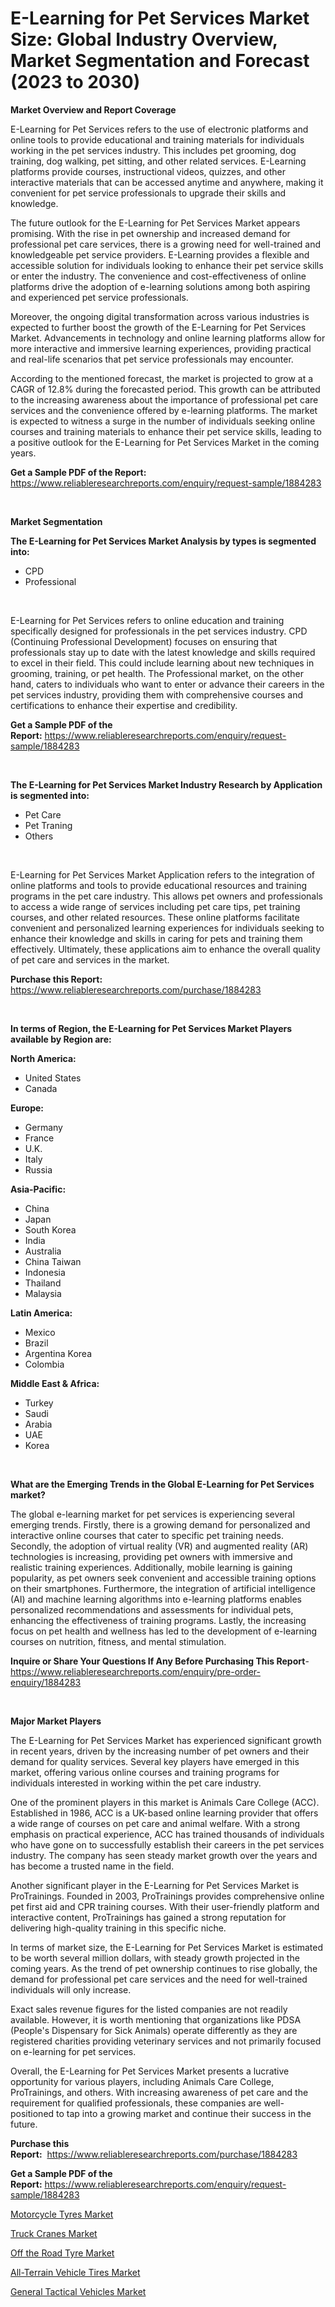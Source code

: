 <p><h1>E-Learning for Pet Services Market Size: Global Industry Overview, Market Segmentation and Forecast (2023 to 2030)</h1></p><p><strong>Market Overview and Report Coverage</strong></p>
<p><p>E-Learning for Pet Services refers to the use of electronic platforms and online tools to provide educational and training materials for individuals working in the pet services industry. This includes pet grooming, dog training, dog walking, pet sitting, and other related services. E-Learning platforms provide courses, instructional videos, quizzes, and other interactive materials that can be accessed anytime and anywhere, making it convenient for pet service professionals to upgrade their skills and knowledge.</p><p>The future outlook for the E-Learning for Pet Services Market appears promising. With the rise in pet ownership and increased demand for professional pet care services, there is a growing need for well-trained and knowledgeable pet service providers. E-Learning provides a flexible and accessible solution for individuals looking to enhance their pet service skills or enter the industry. The convenience and cost-effectiveness of online platforms drive the adoption of e-learning solutions among both aspiring and experienced pet service professionals.</p><p>Moreover, the ongoing digital transformation across various industries is expected to further boost the growth of the E-Learning for Pet Services Market. Advancements in technology and online learning platforms allow for more interactive and immersive learning experiences, providing practical and real-life scenarios that pet service professionals may encounter.</p><p>According to the mentioned forecast, the market is projected to grow at a CAGR of 12.8% during the forecasted period. This growth can be attributed to the increasing awareness about the importance of professional pet care services and the convenience offered by e-learning platforms. The market is expected to witness a surge in the number of individuals seeking online courses and training materials to enhance their pet service skills, leading to a positive outlook for the E-Learning for Pet Services Market in the coming years.</p></p>
<p><strong>Get a Sample PDF of the Report:</strong> <a href="https://www.reliableresearchreports.com/enquiry/request-sample/1884283">https://www.reliableresearchreports.com/enquiry/request-sample/1884283</a></p>
<p>&nbsp;</p>
<p><strong>Market Segmentation</strong></p>
<p><strong>The E-Learning for Pet Services Market Analysis by types is segmented into:</strong></p>
<p><ul><li>CPD</li><li>Professional</li></ul></p>
<p>&nbsp;</p>
<p><p>E-Learning for Pet Services refers to online education and training specifically designed for professionals in the pet services industry. CPD (Continuing Professional Development) focuses on ensuring that professionals stay up to date with the latest knowledge and skills required to excel in their field. This could include learning about new techniques in grooming, training, or pet health. The Professional market, on the other hand, caters to individuals who want to enter or advance their careers in the pet services industry, providing them with comprehensive courses and certifications to enhance their expertise and credibility.</p></p>
<p><strong>Get a Sample PDF of the Report:</strong>&nbsp;<a href="https://www.reliableresearchreports.com/enquiry/request-sample/1884283">https://www.reliableresearchreports.com/enquiry/request-sample/1884283</a></p>
<p>&nbsp;</p>
<p><strong>The E-Learning for Pet Services Market Industry Research by Application is segmented into:</strong></p>
<p><ul><li>Pet Care</li><li>Pet Traning</li><li>Others</li></ul></p>
<p>&nbsp;</p>
<p><p>E-Learning for Pet Services Market Application refers to the integration of online platforms and tools to provide educational resources and training programs in the pet care industry. This allows pet owners and professionals to access a wide range of services including pet care tips, pet training courses, and other related resources. These online platforms facilitate convenient and personalized learning experiences for individuals seeking to enhance their knowledge and skills in caring for pets and training them effectively. Ultimately, these applications aim to enhance the overall quality of pet care and services in the market.</p></p>
<p><strong>Purchase this Report:</strong>&nbsp; <a href="https://www.reliableresearchreports.com/purchase/1884283">https://www.reliableresearchreports.com/purchase/1884283</a></p>
<p>&nbsp;</p>
<p><strong>In terms of Region, the E-Learning for Pet Services Market Players available by Region are:</strong></p>
<p>
    <p> <strong> North America: </strong>
        <ul>
            <li>United States</li>
            <li>Canada</li>
        </ul>
        </p> 
    <p> <strong> Europe: </strong>
        <ul>
            <li>Germany</li>
            <li>France</li>
            <li>U.K.</li>
            <li>Italy</li>
            <li>Russia</li>
        </ul>
        </p> 
    <p> <strong> Asia-Pacific: </strong>
        <ul>
            <li>China</li>
            <li>Japan</li>
            <li>South Korea</li>
            <li>India</li>
            <li>Australia</li>
            <li>China Taiwan</li>
            <li>Indonesia</li>
            <li>Thailand</li>
            <li>Malaysia</li>
        </ul>
        </p> 
    <p> <strong> Latin America: </strong>
        <ul>
            <li>Mexico</li>
            <li>Brazil</li>
            <li>Argentina Korea</li>
            <li>Colombia</li>
        </ul>
        </p> 
    <p> <strong> Middle East & Africa: </strong>
        <ul>
            <li>Turkey</li>
            <li>Saudi</li>
            <li>Arabia</li>
            <li>UAE</li>
            <li>Korea</li>
        </ul>
    </p>
    </p>
<p>&nbsp;</p>
<p><strong>What are the Emerging Trends in the Global E-Learning for Pet Services market?</strong></p>
<p><p>The global e-learning market for pet services is experiencing several emerging trends. Firstly, there is a growing demand for personalized and interactive online courses that cater to specific pet training needs. Secondly, the adoption of virtual reality (VR) and augmented reality (AR) technologies is increasing, providing pet owners with immersive and realistic training experiences. Additionally, mobile learning is gaining popularity, as pet owners seek convenient and accessible training options on their smartphones. Furthermore, the integration of artificial intelligence (AI) and machine learning algorithms into e-learning platforms enables personalized recommendations and assessments for individual pets, enhancing the effectiveness of training programs. Lastly, the increasing focus on pet health and wellness has led to the development of e-learning courses on nutrition, fitness, and mental stimulation.</p></p>
<p><strong>Inquire or Share Your Questions If Any Before Purchasing This Report</strong>- <a href="https://www.reliableresearchreports.com/enquiry/pre-order-enquiry/1884283">https://www.reliableresearchreports.com/enquiry/pre-order-enquiry/1884283</a></p>
<p>&nbsp;</p>
<p><strong>Major Market Players</strong></p>
<p><p>The E-Learning for Pet Services Market has experienced significant growth in recent years, driven by the increasing number of pet owners and their demand for quality services. Several key players have emerged in this market, offering various online courses and training programs for individuals interested in working within the pet care industry.</p><p>One of the prominent players in this market is Animals Care College (ACC). Established in 1986, ACC is a UK-based online learning provider that offers a wide range of courses on pet care and animal welfare. With a strong emphasis on practical experience, ACC has trained thousands of individuals who have gone on to successfully establish their careers in the pet services industry. The company has seen steady market growth over the years and has become a trusted name in the field.</p><p>Another significant player in the E-Learning for Pet Services Market is ProTrainings. Founded in 2003, ProTrainings provides comprehensive online pet first aid and CPR training courses. With their user-friendly platform and interactive content, ProTrainings has gained a strong reputation for delivering high-quality training in this specific niche.</p><p>In terms of market size, the E-Learning for Pet Services Market is estimated to be worth several million dollars, with steady growth projected in the coming years. As the trend of pet ownership continues to rise globally, the demand for professional pet care services and the need for well-trained individuals will only increase.</p><p>Exact sales revenue figures for the listed companies are not readily available. However, it is worth mentioning that organizations like PDSA (People's Dispensary for Sick Animals) operate differently as they are registered charities providing veterinary services and not primarily focused on e-learning for pet services.</p><p>Overall, the E-Learning for Pet Services Market presents a lucrative opportunity for various players, including Animals Care College, ProTrainings, and others. With increasing awareness of pet care and the requirement for qualified professionals, these companies are well-positioned to tap into a growing market and continue their success in the future.</p></p>
<p><strong>Purchase this Report:</strong>&nbsp;&nbsp;<a href="https://www.reliableresearchreports.com/purchase/1884283">https://www.reliableresearchreports.com/purchase/1884283</a></p>
<p></p>
<p><strong>Get a Sample PDF of the Report:</strong>&nbsp;<a href="https://www.reliableresearchreports.com/enquiry/request-sample/1884283">https://www.reliableresearchreports.com/enquiry/request-sample/1884283</a></p>
<p><p><a href="https://medium.com/@wadeodinnn745/analyzing-motorcycle-tyres-market-global-industry-perspective-and-forecast-2023-to-2030-4ed33a011338">Motorcycle Tyres Market</a></p><p><a href="https://medium.com/@noewwade60/truck-cranes-market-furnishes-information-on-market-share-market-trends-and-market-growth-16f8daea87e5">Truck Cranes Market</a></p><p><a href="https://medium.com/@smithazim89098/off-the-road-tyre-market-size-market-outlook-and-market-forecast-2023-to-2030-5a43010fa0f4">Off the Road Tyre Market</a></p><p><a href="https://medium.com/@ziansann43365/all-terrain-vehicle-tires-market-share-evolution-and-market-growth-trends-2023-2030-ba292973d3a0">All-Terrain Vehicle Tires Market</a></p><p><a href="https://medium.com/@kiannoel89776554/general-tactical-vehicles-market-furnishes-information-on-market-share-market-trends-and-market-0a89cd2f4589">General Tactical Vehicles Market</a></p></p>